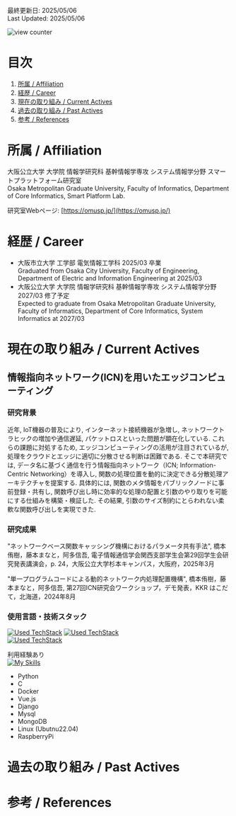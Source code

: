 最終更新日: 2025/05/06  
Last Updated: 2025/05/06 

![view counter](https://komarev.com/ghpvc/?username=hatoki06)


# 目次
1. [所属 / Affiliation](#所属--Affiliation)
1. [経歴 / Career](#経歴--Career)
1. [現在の取り組み / Current Actives](#現在の取り組み--Current-Actives)
1. [過去の取り組み / Past Actives](#過去の取り組み--Past-Actives)
1. [参考 / References](#参考--References)


# 所属 / Affiliation
大阪公立大学 大学院 情報学研究科 基幹情報学専攻 システム情報学分野 スマートプラットフォーム研究室  
Osaka Metropolitan Graduate University, Faculty of Informatics, Department of Core Informatics, Smart Platform Lab.

研究室Webページ: [https://omusp.jp/](https://omusp.jp/)


# 経歴 / Career
- 大阪市立大学 工学部 電気情報工学科 2025/03 卒業  
  Graduated from Osaka City University, Faculty of Engineering, Department of Electric and Information Engineering at 2025/03 
- 大阪公立大学 大学院 情報学研究科 基幹情報学専攻 システム情報学分野 2027/03 修了予定  
  Expected to graduate from Osaka Metropolitan Graduate University, Faculty of Informatics, Department of Core Informatics, System Informatics at 2027/03

<!--
# スキルセット / Skill set
[![My Skills of Language](https://skillicons.dev/icons?i=c,cpp,md,matlab,py)](https://skillicons.dev)  
[![My Skills of Framework or Library](https://skillicons.dev/icons?i=django,nodejs,vue,pytorch,sklearn,tensorflow)](https://skillicons.dev)  
[![My Skills of DevTool](https://skillicons.dev/icons?i=anaconda,aws,bash,docker,gcp,git,github,mongodb,mysql,vscode)](https://skillicons.dev)  
[![My Skills of Others](https://skillicons.dev/icons?i=latex,figma,linux,notion,linkedin,raspberrypi,ubuntu,windows)](https://skillicons.dev)  

利用経験あり  
[![My Skills](https://skillicons.dev/icons?i=go,css,html,java,js,r,ruby,unity,dynamodb,eclipse,kubernetes,npm)](https://skillicons.dev)  

## 言語 / Programming Language
- Python
  + 使用歴: ３年
  + 使用用途: 研究（データ分析・機械学習モデル開発・Webアプリ制作）
- C
  + 使用歴: ３年
  + 使用用途: 大学講義，競プロ（趣味程度）
- C++
  + 使用歴: １年
  + 使用用途: 競プロ（趣味程度）

以下，使用経験がある程度．
- R
  + 使用歴: 半年
  + 使用用途: 大学講義
- Java
  + 使用歴: 半年
  + 使用用途: 大学講義
- Javascript
  + 使用歴: １年
  + 使用用途: 趣味
- GO
  + 使用歴: 半年
  + 使用用途: 趣味

## フレームワーク・ライブラリ / Framework, Library
- Tensorflow
  + 使用歴: ２年
  + 使用用途: 深層学習モデル開発
- PyTorch
  + 使用歴: １年
  + 使用用途: 深層学習モデル開発，大規模言語モデル開発
- Scikit-learn
  + 使用歴: ２年
  + 使用用途: 機械学習モデル開発
- NumPy
  + 使用歴: ２年
  + 使用用途: データ分析
- Pandas
  + 使用歴: ２年
  + 使用用途: データ分析

以下，使用経験がある程度．
- Dango
  + 使用歴: 半年
  + 使用用途: 研究ツールの作成（Webアプリ）
- Vue.js
  + 使用歴: 半年
  + 使用用途: 研究ツールの作成（Webアプリ）

## 開発ツール / Development tool
- Docker
  + 使用歴: ２年
  + 使用用途: 研究（環境構築）
- Git / Github
  + 使用歴: ３年
  + 使用用途: 研究（コード管理），大学講義（課題管理）

## その他 / Others
- Linux
  + Ubuntu
    * 使用歴: ２年
    * 使用用途: 研究
- Database
  + MySQL
    * 使用歴: １年
    * 使用用途: 研究（データ分析）
  + MongoDB
    * 使用歴: １年
    * 使用用途: 研究（データ分析）
-->

# 現在の取り組み / Current Actives
## 情報指向ネットワーク(ICN)を用いたエッジコンピューティング
<!--- ![fig](./figs/my_research_system_architecture_trimed.png) --->

### 研究背景
近年, IoT機器の普及により, インターネット接続機器が急増し, ネットワークトラヒックの増加や通信遅延, パケットロスといった問題が顕在化している. これらの課題に対処するため, エッジコンピューティングの活用が注目されているが, 処理をクラウドとエッジに適切に分散させる判断は困難である. そこで本研究では, データ名に基づく通信を行う情報指向ネットワーク（ICN; Information-Centric Networking）を導入し, 関数の処理位置を動的に決定できる分散処理アーキテクチャを提案する. 具体的には, 関数のメタ情報をパブリックノードに事前登録・共有し, 関数呼び出し時に効率的な処理の配置と引数のやり取りを可能にする仕組みを構築・検証した. その結果, 引数のサイズ制約にとらわれない柔軟な関数呼び出しを実現できた. 


### 研究成果
"ネットワークベース関数キャッシング機構におけるパラメータ共有手法", 橋本侑樹，藤本まなと，阿多信吾, 電子情報通信学会関西支部学生会第29回学生会研究発表講演会，p. 24，大阪公立大学杉本キャンパス，大阪府，2025年3月

"単一プログラムコードによる動的ネットワーク内処理配置機構", 橋本侑樹，藤本まなと，阿多信吾, 第27回ICN研究会ワークショップ，デモ発表，KKR はこだて，北海道，2024年8月


### 使用言語・技術スタック
[![Used TechStack](https://skillicons.dev/icons?i=py,c)](https://skillicons.dev) 
[![Used TechStack](https://skillicons.dev/icons?i=docker,git,github,ubuntu,raspberrypi,bash,vim,vscode)](https://skillicons.dev)  
[![Used TechStack](https://skillicons.dev/icons?i=vue,pinia,html,css,bootstrap,js,django,mysql,mongodb)](https://skillicons.dev)

利用経験あり  
[![My Skills](https://skillicons.dev/icons?i=cpp,java,swift,visualstudio,eclipse,figma,latex,notion,postman)](https://skillicons.dev)  

- Python
- C
- Docker
- Vue.js
- Django
- Mysql
- MongoDB
- Linux (Ubutnu22.04)
- RaspberryPi


# 過去の取り組み / Past Actives


# 参考 / References


<!---
## Hi there 👋
--->

<!--
**hatoki06/hatoki06** is a ✨ _special_ ✨ repository because its `README.md` (this file) appears on your GitHub profile.

Here are some ideas to get you started:

- 🔭 I’m currently working on ...
- 🌱 I’m currently learning ...
- 👯 I’m looking to collaborate on ...
- 🤔 I’m looking for help with ...
- 💬 Ask me about ...
- 📫 How to reach me: ...
- 😄 Pronouns: ...
- ⚡ Fun fact: ...
-->
